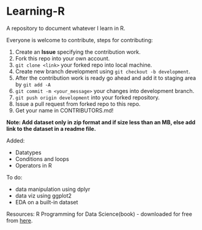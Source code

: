 # Learning-R
A repository to document whatever I learn in R.

Everyone is welcome to contribute, steps for contributing:
1. Create an **Issue** specifying the contribution work.
2. Fork this repo into your own account.
3. ``git clone <link>`` your forked repo into local machine.
4. Create new branch development using ``git checkout -b development``.
5. After the contribution work is ready go ahead and add it to staging area by ``git add -A``
6. ``git commit -m <your_message>`` your changes into development branch.
7. ``git push origin development`` into your forked repository.
8. Issue a pull request from forked repo to this repo.
9. Get your name in CONTRIBUTORS.md!

__Note: Add dataset only in zip format and if size less than an MB, else add link to the dataset in a readme file.__

Added:
- Datatypes
- Conditions and loops 
- Operators in R

To do:
- data manipulation using dplyr
- data viz using ggplot2
- EDA on a built-in dataset

Resources:
R Programming for Data Science(book) - downloaded for free from [here](https://leanpub.com/rprogramming).

